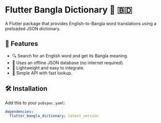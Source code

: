 # Flutter Bangla Dictionary 📖 🇧🇩

A Flutter package that provides English-to-Bangla word translations using a preloaded JSON dictionary.

## 📌 Features
- 🔍 Search for an English word and get its Bangla meaning.
- 📂 Uses an offline JSON database (no internet required).
- 🚀 Lightweight and easy to integrate.
- 🎨 Simple API with fast lookup.

## 🛠 Installation
Add this to your `pubspec.yaml`:
```yaml
dependencies:
  flutter_bangla_dictionary: latest_version
